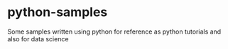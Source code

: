 # python-samples
Some samples written using python for reference as python tutorials and also for data science
